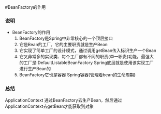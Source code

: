#BeanFactory的作用
### 说明

- BeanFactory的作用
  1. BeanFactory是Spring中非常核心的一个顶层接口
  1. 它是Bean的工厂，它的主要职责就是生产Bean
  1. 它实现了简单工厂的设计模式，通过调用getBean传入标识生产一个Bean
  1. 它又非常多的实现类、每个工厂都有不同的职责(单一职责)功能，最强大的工厂是:DefaultListableBeanFactory Spring底层就是使用该实现工厂进行生产Bean的
  1. BeanFactory它也是容器 Spring容器(管理着bean的生命周期)

### 总结
ApplicationContext 通过BeanFactory去生产Bean，然后通过ApplicationContext去getBean才能获取到对象
